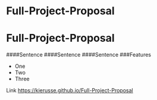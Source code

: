 # Full-Project-Proposal
# Full-Project-Proposal
####Sentence
####Sentence
####Sentence
###Features
* One
* Two
* Three

Link https://kierusse.github.io/Full-Project-Proposal
